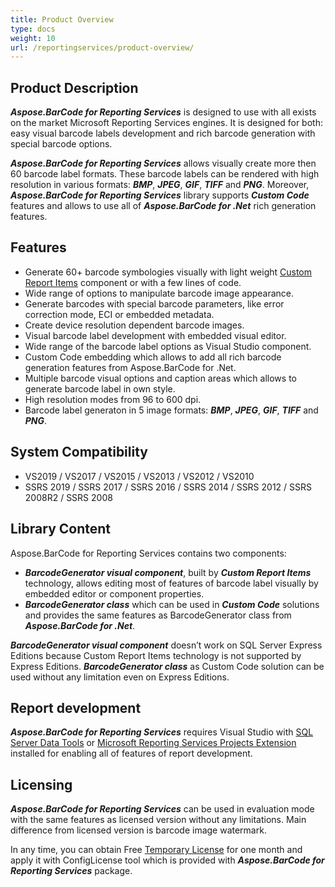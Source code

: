 ```yaml
---
title: Product Overview
type: docs
weight: 10
url: /reportingservices/product-overview/
---
```

## **Product Description**
***Aspose.BarCode for Reporting Services*** is designed to use with all exists on the market Microsoft Reporting Services engines. It is designed for both: easy visual barcode labels development and rich barcode generation with special barcode options.

***Aspose.BarCode for Reporting Services*** allows visually create more then 60 barcode label formats. These barcode labels can be rendered with high resolution in various formats: ***BMP***, ***JPEG***, ***GIF***, ***TIFF*** and ***PNG***. Moreover, ***Aspose.BarCode for Reporting Services*** library supports ***Custom Code*** features and allows to use all of ***Aspose.BarCode for .Net*** rich generation features.

## **Features**
- Generate 60+ barcode symbologies visually with light weight [Custom Report Items](https://docs.microsoft.com/sql/reporting-services/custom-report-items/custom-report-items) component or with a few lines of code.
- Wide range of options to manipulate barcode image appearance.
- Generate barcodes with special barcode parameters, like error correction mode, ECI or embedded metadata.
- Create device resolution dependent barcode images.
- Visual barcode label development with embedded visual editor.
- Wide range of the barcode label options as Visual Studio component.
- Custom Code embedding which allows to add all rich barcode generation features from Aspose.BarCode for .Net.
- Multiple barcode visual options and caption areas which allows to generate barcode label in own style.
- High resolution modes from 96 to 600 dpi.
- Barcode label generaton in 5 image formats: ***BMP***, ***JPEG***, ***GIF***, ***TIFF*** and ***PNG***.

## **System Compatibility**
- VS2019 / VS2017 / VS2015 / VS2013 / VS2012 / VS2010
- SSRS 2019 / SSRS 2017 / SSRS 2016 / SSRS 2014 / SSRS 2012 / SSRS 2008R2 / SSRS 2008

## **Library Content**
Aspose.BarCode for Reporting Services contains two components:
- ***BarcodeGenerator visual component***, built by ***Custom Report Items*** technology, allows editing most of features of barcode label visually by embedded editor or component properties.
- ***BarcodeGenerator class*** which can be used in ***Custom Code*** solutions and provides the same features as BarcodeGenerator class from ***Aspose.BarCode for .Net***.

***BarcodeGenerator visual component*** doesn’t work on SQL Server Express Editions because Custom Report Items technology is not supported by Express Editions. ***BarcodeGenerator class*** as Custom Code solution can be used without any limitation even on Express Editions.

## **Report development**
***Aspose.BarCode for Reporting Services*** requires Visual Studio with [SQL Server Data Tools](https://docs.microsoft.com/sql/ssdt/download-sql-server-data-tools-ssdt) or [Microsoft Reporting Services Projects Extension](https://marketplace.visualstudio.com/items?itemName=ProBITools.MicrosoftReportProjectsforVisualStudio) installed for enabling all of features of report development.

## **Licensing**
***Aspose.BarCode for Reporting Services*** can be used in evaluation mode with the same features as licensed version without any limitations. Main difference from licensed version is barcode image watermark.

In any time, you can obtain Free [Temporary License](https://purchase.aspose.com/temporary-license) for one month and apply it with ConfigLicense tool which is provided with ***Aspose.BarCode for Reporting Services*** package.